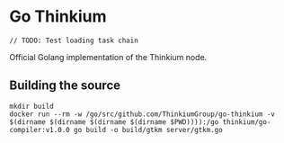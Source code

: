 # Go Thinkium
	// TODO: Test loading task chain
Official Golang implementation of the Thinkium node.

## Building the source

```shell
mkdir build
docker run --rm -w /go/src/github.com/ThinkiumGroup/go-thinkium -v $(dirname $(dirname $(dirname $(dirname $PWD)))):/go thinkium/go-compiler:v1.0.0 go build -o build/gtkm server/gtkm.go
```
